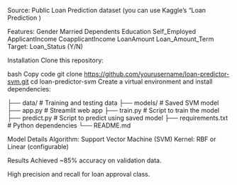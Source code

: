 Source: Public Loan Prediction dataset (you can use Kaggle’s “Loan Prediction )

Features:
Gender
Married
Dependents
Education
Self_Employed
ApplicantIncome
CoapplicantIncome
LoanAmount
Loan_Amount_Term
Target: Loan_Status (Y/N)

Installation
Clone this repository:

bash
Copy code
git clone https://github.com/yourusername/loan-predictor-svm.git
cd loan-predictor-svm
Create a virtual environment and install dependencies:


├── data/                   # Training and testing data
├── models/                 # Saved SVM model
├── app.py                  # Streamlit web app
├── train.py                # Script to train the model
├── predict.py              # Script to predict using saved model
├── requirements.txt        # Python dependencies
└── README.md    

Model Details
Algorithm: Support Vector Machine (SVM)
Kernel: RBF or Linear (configurable)

Results
Achieved ~85% accuracy on validation data.

High precision and recall for loan approval class.

